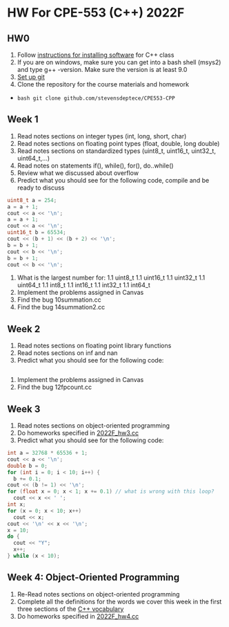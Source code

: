 # HW For CPE-553 (C++) 2022F

## HW0
1. Follow [instructions for installing software](https://DovKrugerCourses/README.md) for C++ class
1. If you are on windows, make sure you can get into a bash shell (msys2) and type g++ -version. Make sure the version is at least 9.0
1. [Set up git](https://DovKrugerCourses/setupgit.md)
1. Clone the repository for the course materials and homework
  - ```bash git clone github.com/stevensdeptece/CPE553-CPP```



## Week 1
1. Read notes sections on integer types (int, long, short, char)
1. Read notes sections on floating point types (float, double, long double)
1. Read notes sections on standardized types (uint8_t, uint16_t, uint32_t, uint64_t,...)
1. Read notes on statements  if(), while(), for(), do..while()
1. Review what we discussed about overflow
1. Predict what you should see for the following code, compile and be ready to discuss
```cpp
uint8_t a = 254;
a = a + 1;
cout << a << '\n';
a = a + 1;
cout << a << '\n';
uint16_t b = 65534;
cout << (b + 1) << (b + 2) << '\n';
b = b + 1;
cout << b << '\n';
b = b + 1;
cout << b << '\n';
```
1. What is the largest number for:
  1.1 uint8_t
  1.1 uint16_t
  1.1 uint32_t
  1.1 uint64_t
  1.1 int8_t
  1.1 int16_t
  1.1 int32_t
  1.1 int64_t
1. Implement the problems assigned in Canvas
1. Find the bug 10summation.cc
1. Find the bug 14summation2.cc

## Week 2

1. Read notes sections on floating point library functions
1. Read notes sections on inf and nan
1. Predict what you should see for the following code:
```cpp
```
1. Implement the problems assigned in Canvas
1. Find the bug 12fpcount.cc


## Week 3

1. Read notes sections on object-oriented programming
1. Do homeworks specified in [2022F_hw3.cc](2022F_hw3.cc)
1. Predict what  you should see for the following code:
```cpp
int a = 32768 * 65536 + 1;
cout << a << '\n';
double b = 0;
for (int i = 0; i < 10; i++) {
  b += 0.1;
cout << (b != 1) << '\n';
for (float x = 0; x < 1; x += 0.1) // what is wrong with this loop?
  cout << x << ' ';
int x;
for (x = 0; x < 10; x++)
  cout << x;
cout << '\n' << x << '\n';
x = 10;
do {
  cout << "Y";
  x++;
} while (x < 10);
```

## Week 4: Object-Oriented Programming
1. Re-Read notes sections on object-oriented programming
1. Complete all the definitions for the words we cover this week in the first three sections of  the [C++ vocabulary](../selftest/c++vocabulary.md)
1. Do homeworks specified in [2022F_hw4.cc](2022F_hw3.cc)
